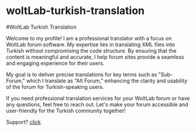 # woltLab-turkish-translation
#WoltLab Turkish Translation

Welcome to my profile! I am a professional translator with a focus on WoltLab forum software. My expertise lies in translating XML files into Turkish without compromising the code structure. By ensuring that the content is meaningful and accurate, I help forum sites provide a seamless and engaging experience for their users.

My goal is to deliver precise translations for key terms such as "Sub-Forum," which I translate as "Alt Forum," enhancing the clarity and usability of the forum for Turkish-speaking users.

If you need professional translation services for your WoltLab forum or have any questions, feel free to reach out. Let's make your forum accessible and user-friendly for the Turkish community together!

Support? <a href="https://www.jetto.net/board/52-woltlab-forum/">click</a>
